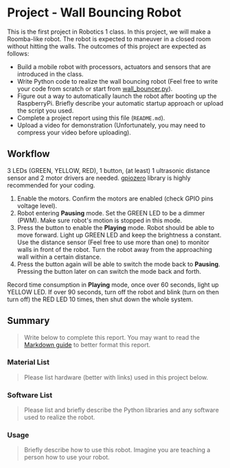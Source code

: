 # Project - Wall Bouncing Robot

This is the first project in Robotics 1 class. In this project, we will make a Roomba-like robot. The robot is expected to maneuver in a closed room without hitting the walls. The outcomes of this project are expected as follows:
- Build a mobile robot with processors, actuators and sensors that are introduced in the class.
- Write Python code to realize the wall bouncing robot (Feel free to write your code from scratch or start from [wall_bouncer.py](https://github.com/linzhangUCA/project_template-wall_bouncer/blob/main/wall_bouncer.py)).
- Figure out a way to automatically launch the robot after booting up the RaspberryPi. Briefly describe your automatic startup approach or upload the script you used.  
- Complete a project report using this file (`README.md`).
- Upload a video for demonstration (Unfortunately, you may need to compress your video before uploading).

## Workflow
3 LEDs (GREEN, YELLOW, RED), 1 button, (at least) 1 ultrasonic distance sensor and 2 motor drivers are needed. [gpiozero](https://gpiozero.readthedocs.io/en/stable/) library is highly recommended for your coding.
1. Enable the motors. Confirm the motors are enabled (check GPIO pins voltage level). 
2. Robot entering **Pausing** mode. Set the GREEN LED to be a dimmer (PWM). Make sure robot's motion is stopped in this mode.
3. Press the button to enable the **Playing** mode. Robot should be able to move forward. Light up GREEN LED and keep the brightness a constant. Use the distance sensor (Feel free to use more than one) to monitor walls in front of the robot. Turn the robot away from the approaching wall within a certain distance.
4. Press the button again will be able to switch the mode back to **Pausing**. Pressing the button later on can switch the mode back and forth. 

Record time consumption in **Playing** mode, once over 60 seconds, light up YELLOW LED. If over 90 seconds, turn off the robot and blink (turn on then turn off) the RED LED 10 times, then shut down the whole system.

## Summary
> Write below to complete this report. You may want to read the [Markdown guide](https://guides.github.com/features/mastering-markdown/) to better format this report.

### Material List
> Please list hardware (better with links) used in this project below.  

### Software List
> Please list and briefly describe the Python libraries and any software used to realize the robot.

### Usage
> Briefly describe how to use this robot. Imagine you are teaching a person how to use your robot.



